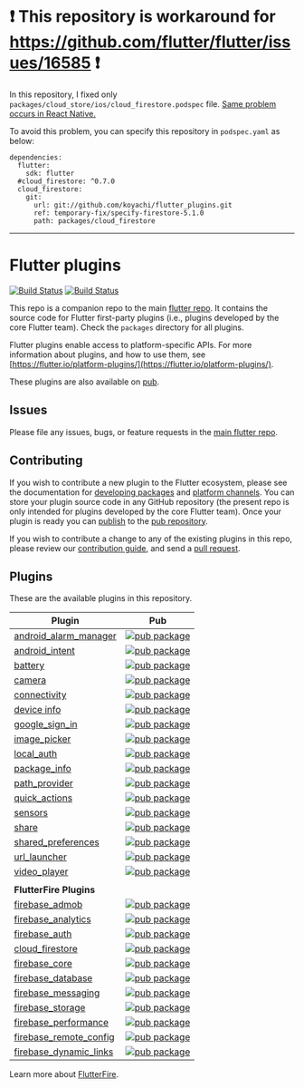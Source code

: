 # :heavy_exclamation_mark: This repository is workaround for https://github.com/flutter/flutter/issues/16585 :heavy_exclamation_mark:

In this repository, I fixed only `packages/cloud_store/ios/cloud_firestore.podspec` file.
[Same problem occurs in React Native.](https://stackoverflow.com/a/50774299)

To avoid this problem, you can specify this repository in `podspec.yaml` as below:

```
dependencies:
  flutter:
    sdk: flutter
  #cloud_firestore: ^0.7.0
  cloud_firestore:
    git:
      url: git://github.com/koyachi/flutter_plugins.git
      ref: temporary-fix/specify-firestore-5.1.0
      path: packages/cloud_firestore
```


---


# Flutter plugins

[![Build Status](https://travis-ci.org/flutter/plugins.svg?branch=master)](https://travis-ci.org/flutter/plugins)
[![Build Status](https://api.cirrus-ci.com/github/flutter/plugins.svg)](https://cirrus-ci.com/github/flutter/plugins)

This repo is a companion repo to the main [flutter
repo](https://github.com/flutter/flutter). It contains the source code for
Flutter first-party plugins (i.e., plugins developed by the core Flutter team).
Check the `packages` directory for all plugins.

Flutter plugins enable access to platform-specific APIs. For more information
about plugins, and how to use them, see
[https://flutter.io/platform-plugins/](https://flutter.io/platform-plugins/).

These plugins are also available on
[pub](https://pub.dartlang.org/flutter/plugins).

## Issues

Please file any issues, bugs, or feature requests in the [main flutter
repo](https://github.com/flutter/flutter/issues/new).

## Contributing

If you wish to contribute a new plugin to the Flutter ecosystem, please
see the documentation for [developing packages](https://flutter.io/developing-packages/) and
[platform channels](https://flutter.io/platform-channels/). You can store
your plugin source code in any GitHub repository (the present repo is only
intended for plugins developed by the core Flutter team). Once your plugin
is ready you can [publish](https://flutter.io/developing-packages/#publish)
to the [pub repository](https://pub.dartlang.org/).

If you wish to contribute a change to any of the existing plugins in this repo,
please review our [contribution guide](https://github.com/flutter/plugins/blob/master/CONTRIBUTING.md),
and send a [pull request](https://github.com/flutter/plugins/pulls).

## Plugins
These are the available plugins in this repository.

| Plugin | Pub |
|--------|-----|
| [android_alarm_manager](./packages/android_alarm_manager/) | [![pub package](https://img.shields.io/pub/v/android_alarm_manager.svg)](https://pub.dartlang.org/packages/android_alarm_manager) |
| [android_intent](./packages/android_intent/) | [![pub package](https://img.shields.io/pub/v/android_intent.svg)](https://pub.dartlang.org/packages/android_intent) |
| [battery](./packages/battery/) | [![pub package](https://img.shields.io/pub/v/battery.svg)](https://pub.dartlang.org/packages/battery) |
| [camera](./packages/camera/) | [![pub package](https://img.shields.io/pub/v/camera.svg)](https://pub.dartlang.org/packages/camera) |
| [connectivity](./packages/connectivity/) | [![pub package](https://img.shields.io/pub/v/connectivity.svg)](https://pub.dartlang.org/packages/connectivity) |
| [device info](./packages/device_info/) | [![pub package](https://img.shields.io/pub/v/device_info.svg)](https://pub.dartlang.org/packages/device_info) |
| [google_sign_in](./packages/google_sign_in/) | [![pub package](https://img.shields.io/pub/v/google_sign_in.svg)](https://pub.dartlang.org/packages/google_sign_in) |
| [image_picker](./packages/image_picker/) | [![pub package](https://img.shields.io/pub/v/image_picker.svg)](https://pub.dartlang.org/packages/image_picker) |
| [local_auth](./packages/local_auth/) | [![pub package](https://img.shields.io/pub/v/local_auth.svg)](https://pub.dartlang.org/packages/local_auth) |
| [package_info](./packages/package_info/) | [![pub package](https://img.shields.io/pub/v/package_info.svg)](https://pub.dartlang.org/packages/package_info) |
| [path_provider](./packages/path_provider/) | [![pub package](https://img.shields.io/pub/v/path_provider.svg)](https://pub.dartlang.org/packages/path_provider) |
| [quick_actions](./packages/quick_actions/) | [![pub package](https://img.shields.io/pub/v/quick_actions.svg)](https://pub.dartlang.org/packages/quick_actions) |
| [sensors](./packages/sensors/) | [![pub package](https://img.shields.io/pub/v/sensors.svg)](https://pub.dartlang.org/packages/sensors) |
| [share](./packages/share/) | [![pub package](https://img.shields.io/pub/v/share.svg)](https://pub.dartlang.org/packages/share) |
| [shared_preferences](./packages/shared_preferences/) | [![pub package](https://img.shields.io/pub/v/shared_preferences.svg)](https://pub.dartlang.org/packages/shared_preferences) |
| [url_launcher](./packages/url_launcher/) | [![pub package](https://img.shields.io/pub/v/url_launcher.svg)](https://pub.dartlang.org/packages/url_launcher) |
| [video_player](./packages/video_player/) | [![pub package](https://img.shields.io/pub/v/video_player.svg)](https://pub.dartlang.org/packages/video_player) |
| | |
| **FlutterFire Plugins** |  |
| [firebase_admob](./packages/firebase_admob/) | [![pub package](https://img.shields.io/pub/v/firebase_admob.svg)](https://pub.dartlang.org/packages/firebase_admob) |
| [firebase_analytics](./packages/firebase_analytics/) | [![pub package](https://img.shields.io/pub/v/firebase_analytics.svg)](https://pub.dartlang.org/packages/firebase_analytics) |
| [firebase_auth](./packages/firebase_auth/) | [![pub package](https://img.shields.io/pub/v/firebase_auth.svg)](https://pub.dartlang.org/packages/firebase_auth) |
| [cloud_firestore](./packages/cloud_firestore/) | [![pub package](https://img.shields.io/pub/v/cloud_firestore.svg)](https://pub.dartlang.org/packages/cloud_firestore)
| [firebase_core](./packages/firebase_core/) | [![pub package](https://img.shields.io/pub/v/firebase_core.svg)](https://pub.dartlang.org/packages/firebase_core) |
| [firebase_database](./packages/firebase_database/) | [![pub package](https://img.shields.io/pub/v/firebase_database.svg)](https://pub.dartlang.org/packages/firebase_database) |
| [firebase_messaging](./packages/firebase_messaging/) | [![pub package](https://img.shields.io/pub/v/firebase_messaging.svg)](https://pub.dartlang.org/packages/firebase_messaging) |
| [firebase_storage](./packages/firebase_storage/) | [![pub package](https://img.shields.io/pub/v/firebase_storage.svg)](https://pub.dartlang.org/packages/firebase_storage) |
| [firebase_performance](./packages/firebase_performance/) | [![pub package](https://img.shields.io/pub/v/firebase_performance.svg)](https://pub.dartlang.org/packages/firebase_performance) |
| [firebase_remote_config](./packages/firebase_remote_config/) | [![pub package](https://img.shields.io/pub/v/firebase_remote_config.svg)](https://pub.dartlang.org/packages/firebase_remote_config) |
| [firebase_dynamic_links](./packages/firebase_dynamic_links/) | [![pub package](https://img.shields.io/pub/v/firebase_dynamic_links.svg)](https://pub.dartlang.org/packages/firebase_dynamic_links) |

Learn more about [FlutterFire](https://github.com/flutter/plugins/blob/master/FlutterFire.md).
